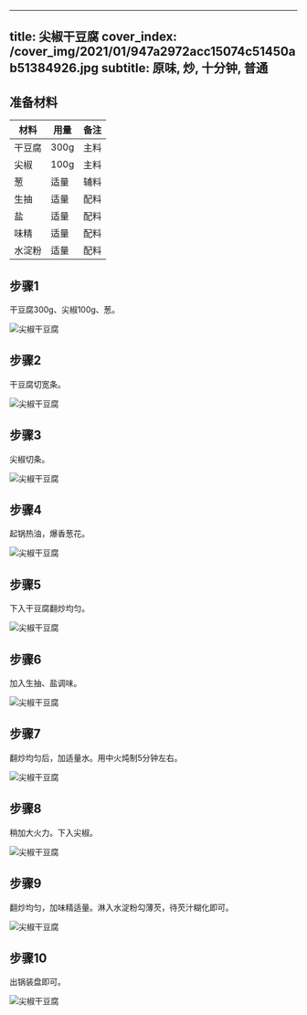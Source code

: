 
---
title: 尖椒干豆腐
cover_index: /cover_img/2021/01/947a2972acc15074c51450ab51384926.jpg
subtitle: 原味, 炒, 十分钟, 普通
---

## 准备材料

| 材料     | 用量 | 备注|
| ------- | ----- | --- |
| 干豆腐 | 300g| 主料 |
| 尖椒 | 100g| 主料 |
| 葱 | 适量| 辅料 |
| 生抽 | 适量| 配料 |
| 盐 | 适量| 配料 |
| 味精 | 适量| 配料 |
| 水淀粉 | 适量| 配料 |

## 步骤1

干豆腐300g、尖椒100g、葱。

![尖椒干豆腐](https://i8.meishichina.com/attachment/recipe/201105/201105061342505.jpg?x-oss-process=style/p320) 

## 步骤2

干豆腐切宽条。

![尖椒干豆腐](https://i8.meishichina.com/attachment/recipe/201105/201105061343508.jpg?x-oss-process=style/p320) 

## 步骤3

尖椒切条。

![尖椒干豆腐](https://i8.meishichina.com/attachment/recipe/201105/201105061344176.jpg?x-oss-process=style/p320) 

## 步骤4

起锅热油，爆香葱花。

![尖椒干豆腐](https://i8.meishichina.com/attachment/recipe/201105/201105061345387.jpg?x-oss-process=style/p320) 

## 步骤5

下入干豆腐翻炒均匀。

![尖椒干豆腐](https://i8.meishichina.com/attachment/recipe/201105/201105061346229.jpg?x-oss-process=style/p320) 

## 步骤6

加入生抽、盐调味。

![尖椒干豆腐](https://i8.meishichina.com/attachment/recipe/201105/201105061346452.jpg?x-oss-process=style/p320) 

## 步骤7

翻炒均匀后，加适量水。用中火炖制5分钟左右。

![尖椒干豆腐](https://i8.meishichina.com/attachment/recipe/201105/201105061347175.jpg?x-oss-process=style/p320) 

## 步骤8

稍加大火力。下入尖椒。

![尖椒干豆腐](https://i8.meishichina.com/attachment/recipe/201105/201105061347380.jpg?x-oss-process=style/p320) 

## 步骤9

翻炒均匀，加味精适量。淋入水淀粉勾薄芡，待芡汁糊化即可。

![尖椒干豆腐](https://i8.meishichina.com/attachment/recipe/201105/201105061348101.jpg?x-oss-process=style/p320) 

## 步骤10

出锅装盘即可。

![尖椒干豆腐](https://i8.meishichina.com/attachment/recipe/201105/201105061348456.jpg?x-oss-process=style/p320) 

